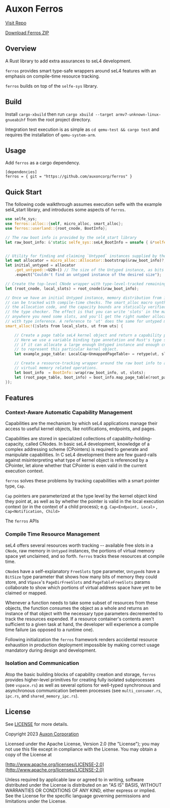 # Auxon Ferros

[Visit Repo](https://github.com/auxoncorp/ferros)

[Download Ferros ZIP](https://github.com/auxoncorp/ferros/archive/refs/heads/master.zip)

## Overview

A Rust library to add extra assurances to seL4 development.

`ferros` provides smart type-safe wrappers around seL4 features
with an emphasis on compile-time resource tracking.

`ferros` builds on top of the `selfe-sys` library.

## Build

Install `cargo-xbuild` then run `cargo xbuild --target
armv7-unknown-linux-gnueabihf` from the root project directory.

Integration test execution is as simple as `cd qemu-test && cargo test` and
requires the installation of `qemu-system-arm`.

## Usage

Add `ferros` as a cargo dependency. 

```
[dependencies]
ferros = { git = "https://github.com/auxoncorp/ferros" }
```

## Quick Start

The following code walkthrough assumes execution selfe with the example sel4_start library,
and introduces some aspects of `ferros`.

```rust
use selfe_sys;
use ferros::alloc::{self, micro_alloc, smart_alloc};
use ferros::userland::{root_cnode, BootInfo};

// The raw boot info is provided by the sel4_start library
let raw_boot_info: &'static selfe_sys::seL4_BootInfo = unsafe { &*selfe_start::BOOTINFO };


// Utility for finding and claiming `Untyped` instances supplied by the boot info.
let mut allocator = micro_alloc::Allocator::bootstrap(&raw_boot_info)?;
let initial_untyped = allocator
    .get_untyped::<U20>() // The size of the Untyped instance, as bits
    .expect("Couldn't find an untyped instance of the desired size");

// Create the top-level CNode wrapper with type-level-tracked remaining slot capacity
let (root_cnode, local_slots) = root_cnode(&raw_boot_info);

// Once we have an initial Untyped instance, memory distribution from it
// can be tracked with compile-time checks. The smart_alloc macro synthesizes
// the allocation code, and the capacity bounds are statically verified by
// the type checker. The effect is that you can write 'slots' in the macro body 
// anywhere you need some slots, and you'll get the right number allocated
// with type inference. A reference to 'ut' does the same for untyped memory. 
smart_alloc!(|slots from local_slots, ut from uts| {

    // Create a page table seL4 kernel object and return a capability pointer to it.
    // Here we use a variable binding type annotation and Rust's type system can figure out
    // if it can allocate a large enough Untyped instance and enough cnode slots
    // to represent this particular kernel object.
    let example_page_table: LocalCap<UnmappedPageTable> = retype(ut, slots)?;

    // Create a resource-tracking wrapper around the raw boot info to assist in
    // virtual memory related operations.
    let boot_info  = BootInfo::wrap(raw_boot_info, ut, slots);
    let (root_page_table, boot_info) = boot_info.map_page_table(root_page_table)?;
});
```

## Features

### Context-Aware Automatic Capability Management

Capabilities are the mechanism by which seL4 applications manage their
access to useful kernel objects, like notifications, endpoints, and pages.

Capabilities are stored in specialized collections of capability-holding-capacity,
called CNodes. In basic seL4 development, knowledge of a complex addressing scheme
(CPointers) is required to generate and manipulate capabilities. In C seL4 development there
are few guard-rails against misinterpreting what type of kernel object is referenced
by a CPointer, let alone whether that CPointer is even valid in the current execution
context.

`ferros` solves these problems by tracking capabilities with a smart pointer type, `Cap`.

`Cap` pointers are parameterized at the type level by the kernel object kind they point at,
as well as by whether the pointer is valid in the local execution context (or in the context
of a child process); e.g. `Cap<Endpoint, Local>` , `Cap<Notification, Child>`

The `ferros` APIs


### Compile Time Resource Management

seL4 offers several resources worth tracking -- available free slots in a `CNode`, raw memory
in `Untyped` instances, the portions of virtual memory space yet unclaimed, and so
forth. `ferros` tracks these resources at compile time.

`CNode`s have a self-explanatory `FreeSlots` type parameter, `Untyped`s have a `BitSize` type parameter
that shows how many bits of memory they could store, and `VSpace`'s `PageDirFreeSlots`
and `PageTableFreeSlots` params collaborate to show which portions of virtual address space
have yet to be claimed or mapped.

Whenever a function needs to take some subset of resources from these objects,
the function consumes the object as a whole and returns an instance of that object
with the necessary type parameters decremented to track the resources expended. If a resource
container's contents aren't sufficient to a given task at hand, the developer will experience
a compile time failure (as opposed to a runtime one).

Following initialization the `ferros` framework renders accidental resource exhaustion in production deployment impossible
by making correct usage mandatory during design and development.

### Isolation and Communication

Atop the basic building blocks of capability creation and storage, `ferros` provides higher-level
primitives for creating fully isolated subprocesses (see `vspace.rs`) as well as several
options for well-typed synchronous and asynchronous communication between processes
(see `multi_consumer.rs`, `ipc.rs`, and `shared_memory_ipc.rs`).

## License

See [LICENSE](./LICENSE) for more details.

Copyright 2023 [Auxon Corporation](https://auxon.io)

Licensed under the Apache License, Version 2.0 (the "License");
you may not use this file except in compliance with the License.
You may obtain a copy of the License at

[http://www.apache.org/licenses/LICENSE-2.0](http://www.apache.org/licenses/LICENSE-2.0)

Unless required by applicable law or agreed to in writing, software
distributed under the License is distributed on an "AS IS" BASIS,
WITHOUT WARRANTIES OR CONDITIONS OF ANY KIND, either express or implied.
See the License for the specific language governing permissions and
limitations under the License.
